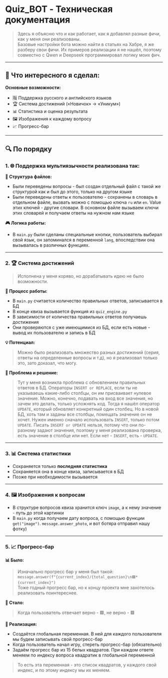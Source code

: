 # Quiz_BOT - Техническая документация

> Здесь я объясню что и как работает, как я добавлял разные фичи, как у меня они реализованы.  
> Базовые настройки бота можно найти в статьях на Хабре, я же разберу свои фичи. Их примеров реализации я не нашёл, поэтому совместно с Qwen и Deepseek программировал логику моих фич.

---

## 🎯 Что интересного я сделал:

**Основные возможности:**
- 🈯 Поддержка русского и английского языков
- 🏆 Система достижений («Новичок» → «Уникум»)
- 📊 Статистика и оценка результата
- 🖼️ Изображения к каждому вопросу
- 📈 Прогресс-бар

---

## 🔍 По порядку

### 1. 🌐 Поддержка мультиязычности реализована так:

**📁 Структура файлов:**
- Были переведены вопросы - был создан отдельный файл с такой же структурой как и был до этого, только на другом языке
- Были переведены ответы к пользователю - сохранены в словарь в отдельном файле, вызвать можно с помощью ключа `ru` или `en`. Value этих ключей - другие словари. В основном файле вызываем ключи этих словарей и получаем ответы на нужном нам языке

**🎮 Логика работы:**
- В `main.py` были сделаны специальные кнопки, пользователь выбирал свой язык, он запоминался в переменной `lang`, впоследствии она вызывалась в различных функциях.

---

### 2. 🏆 Система достижений

> Исполнена у меня коряво, но дорабатывать идею не было возможности.

**🔄 Процесс работы:**
- В `main.py` считается количество правильных ответов, записывается в БД
- В конце квиза вызывается функция из `quiz_engine.py`
- В зависимости от количества правильных ответов получаешь достижения
- Они проверяются с уже имеющимися из БД, если есть новые - вывод их пользователю и запись в БД

**💡 Потенциал:**
> Можно было реализовать множество разных достижений (серия, ответы на определенные вопросы и т.д), но я реализовал только это, зато доказал, что могу.

**🚨 Проблема и решение:**
> Тут у меня возникла проблема с обновлением правильных ответов в БД. Операторы `INSERT or REPLACE`, если ты не указываешь какие-либо столбцы, он им присваивает нулевое значение. Можно, конечно, подавать на вход все значения, но зачем это делать, только усложнять код. Тогда я нашёл оператор `UPDATE`, который обновляет конкретный один столбец. Но в новой БД, хоть там и заданы все столбцы, помещать значение он не хочет. Нужен именно сначало использовать `INSERT`, только потом `UPDATE`. Писать `INSERT or UPDATE` нельзя, потому что они по-разному задают значения, поэтому у меня реализована проверка, есть значение в столбце или нет. Если нет - `INSERT`, есть - `UPDATE`.

---

### 3. 📊 Система статистики

- Сохраняется только **последняя статистика**
- Сохраняется она в конце квиза, записывается в БД
- Позже при необходимости вызывается

---

### 4. 🖼️ Изображения к вопросам

- В структуре вопросов квиза хранится ключ `image`, а к нему значение - путь до этой картинки
- В `main.py` когда получаем дату вопроса, с помощью функции `get("image")`. `message.answer_photo`, и вот ботяра отправил нашу фотку)

---

### 5. 📈 Прогресс-бар

**📊 Было:**
> Изначально прогресс бар у меня был такой:  
> `message.answer(f"{current_index}/{total_question}\n🟩*{current_index}")`  
> Тоже годный прогресс бар, но к концу проекта мне захотелось реализовать поинтереснее.

**🎯 Стало:**
> Когда пользователь отвечает верно - 🟩, не верно - 🟥

**🔧 Реализация:**
- Создаётся глобальная переменная. В ней для каждого пользователя мы будем записывать свой прогресс-бар
- Когда пользователь начал игру, стереть прогресс-бар (обязательно)
- Задаём прогресс бар из 15 белых квадратов. При каждом ответе меняем по индексу вопроса квадратик в глобальной переменной

> То есть эта переменная - это список квадратов, у каждого свой индекс, и по этому индексу мы их меняем.
